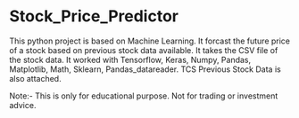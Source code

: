 # Stock_Price_Predictor
This python project is based on Machine Learning. It forcast the future price of a stock based on previous stock data available. It takes the CSV file of the stock data. It worked with Tensorflow, Keras, Numpy, Pandas, Matplotlib, Math, Sklearn, Pandas_datareader.
TCS Previous Stock Data is also attached.

Note:- This is only for educational purpose. Not for trading or investment advice.

